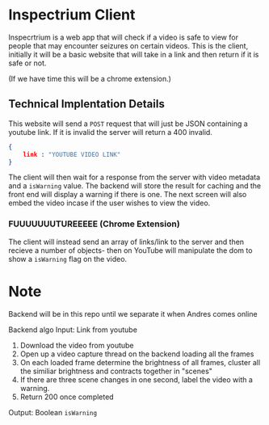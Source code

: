 # Inspectrium Client

Inspecrtrium is a web app that will check if a video is safe to view for people that may encounter seizures on certain videos. This is the client, initially it will be a basic website that will take in a link and then return if it is safe or not.

(If we have time this will be a chrome extension.)

## Technical Implentation Details

This website will send a `POST` request that will just be JSON containing a youtube link. If it is invalid the server will return a 400 invalid.

```json
{
    link : "YOUTUBE VIDEO LINK"
}
```

The client will then wait for a response from the server with video metadata and a `isWarning` value. The backend will store the result for caching and the front end will display a warning if there is one. The next screen will also embed the video incase if the user wishes to view the video.

### FUUUUUUUTUREEEEE (Chrome Extension)

The client will instead send an array of links/link to the server and then recieve a number of objects- then on YouTube will manipulate the dom to show a `isWarning` flag on the video.


# Note

Backend will be in this repo until we separate it when Andres comes online

Backend algo
Input: Link from youtube

1. Download the video from youtube
2. Open up a video capture thread on the backend loading all the frames
3. On each loaded frame determine the brightness of all frames, cluster all the similiar brightness and contracts together in "scenes" 
4. If there are three scene changes in one second, label the video with a warning.
5. Return 200 once completed 

Output: Boolean `isWarning`
